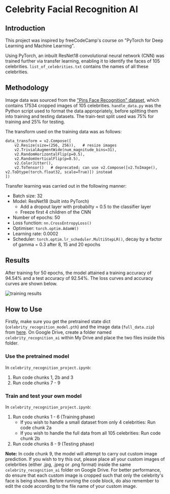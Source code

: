 # Celebrity Facial Recognition AI

## Introduction
This project was inspired by freeCodeCamp's course on "PyTorch for Deep Learning and Machine Learning".

Using PyTorch, an inbuilt ResNet18 convolutional neural network (CNN) was trained further via transfer learning, enabling it to identify the faces of 105 celebrities. `list_of_celebrities.txt` contains the names of all these celebrities.

## Methodology
Image data was sourced from the ["Pins Face Recognition" dataset](https://www.kaggle.com/datasets/hereisburak/pins-face-recognition), which contains 17534 cropped images of 105 celebrities. `handle_data.py` was the Python script used to format the data appropriately, before splitting them into training and testing datasets. The train-test split used was 75% for training and 25% for testing.

The transform used on the training data was as follows:
```
data_transform = v2.Compose([
    v2.Resize(size=(256, 256)),   # resize images
    v2.TrivialAugmentWide(num_magnitude_bins=31),
    v2.RandomHorizontalFlip(p=0.5),
    v2.RandomVerticalFlip(p=0.5),
    v2.ColorJitter(),
    v2.ToTensor()   # deprecated; can use v2.Compose([v2.ToImage(), v2.ToDtype(torch.float32, scale=True)]) instead
])
```
Transfer learning was carried out in the following manner:
* Batch size: 32
* Model: ResNet18 (built into PyTorch)
    * Add a dropout layer with probabilty = 0.5 to the classifier layer
    * Freeze first 4 children of the CNN
* Number of epochs: 50
* Loss function: `nn.CrossEntropyLoss()`
* Optimiser: `torch.optim.AdamW()`
* Learning rate: 0.0002
* Scheduler: `torch.optim.lr_scheduler.MultiStepLR()`, decay by a factor of gamma = 0.3 after 8, 15 and 20 epochs

## Results
After training for 50 epochs, the model attained a training accuracy of 94.54% and a test accuracy of 92.54%. The loss curves and accuracy curves are shown below.

![training results](https://github.com/chiabingxuan/Celebrity-Facial-Recognition-AI/assets/155958349/7bae28db-b45f-491d-b71b-f1ecd4282f36)

## How to Use
Firstly, make sure you get the pretrained state dict (`celebrity_recognition_model.pth`) and the image data (`full_data.zip`) from [here](https://drive.google.com/drive/folders/1C2Z8bg6KHHdtmWkwpubrsvrwxxnZhmtf?usp=sharing). On Google Drive, create a folder named `celebrity_recognition_ai` within My Drive and place the two files inside this folder.

### Use the pretrained model
In `celebrity_recognition_project.ipynb`:
1. Run code chunks 1, 2b and 3
2. Run code chunks 7 - 9

### Train and test your own model
In `celebrity_recognition_project.ipynb`:
1. Run code chunks 1 - 6 (Training phase)
   * If you wish to handle a small dataset from only 4 celebrities: Run code chunk 2a
   * If you wish to handle the full data from all 105 celebrities: Run code chunk 2b
3. Run code chunks 8 - 9 (Testing phase)

**Note:** In code chunk 9, the model will attempt to carry out custom image prediction. If you wish to try this out, please place all your custom images of celebrities (either .jpg, .jpeg or .png format) inside the same `celebrity_recognition_ai` folder on Google Drive. For better performance, do ensure that each custom image is cropped such that only the celebrity's face is being shown. Before running the code block, do also remember to edit the code according to the file name of your custom image.